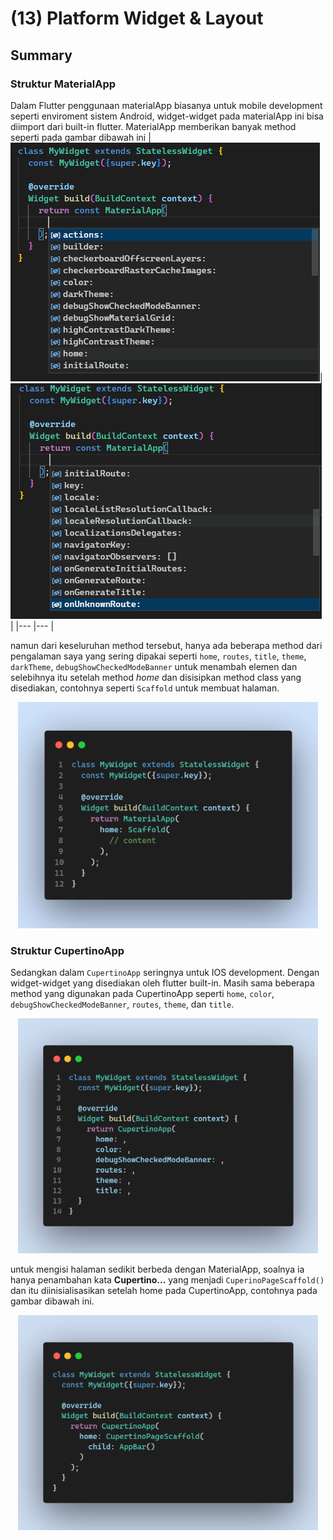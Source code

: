 # (13) Platform Widget & Layout

## Summary

### Struktur MaterialApp
Dalam Flutter penggunaan materialApp biasanya untuk mobile development seperti enviroment sistem Android, widget-widget pada materialApp ini bisa diimport dari built-in flutter. MaterialApp memberikan banyak method seperti pada gambar dibawah ini
|![method yang disediakan oleh MaterialApp](/13_Platform%20Widget%20and%20Layout/Screenshot/src/1.png)|![method yang disediakan oleh MaterialApp](/13_Platform%20Widget%20and%20Layout/Screenshot/src/2.png)       |
|---                    |---    |

namun dari keseluruhan method tersebut, hanya ada beberapa method dari pengalaman saya yang sering dipakai seperti `home`, `routes`, `title`, `theme`, `darkTheme`, `debugShowCheckedModeBanner` untuk menambah elemen dan selebihnya itu setelah method _home_ dan disisipkan method class yang disediakan, contohnya seperti `Scaffold` untuk membuat halaman.

<p style="text-align:center">
    <img src="/13_Platform%20Widget%20and%20Layout/Screenshot/src/ex.png" width="480">
</p>

### Struktur CupertinoApp
Sedangkan dalam `CupertinoApp` seringnya untuk IOS development. Dengan widget-widget yang disediakan oleh flutter built-in. Masih sama beberapa method yang digunakan pada CupertinoApp seperti `home`, `color`, `debugShowCheckedModeBanner`, `routes`, `theme`, dan `title`.

<p style="text-align:center">
    <img src="/13_Platform%20Widget%20and%20Layout/Screenshot/src/ex3.png" width="480">
</p>

untuk mengisi halaman sedikit berbeda dengan MaterialApp, soalnya ia hanya penambahan kata __Cupertino...__ yang menjadi `CuperinoPageScaffold()` dan itu diinisialisasikan setelah home pada CupertinoApp, contohnya pada gambar dibawah ini.

<p style="text-align:center">
    <img src="/13_Platform%20Widget%20and%20Layout/Screenshot/src/ex2.png" width="480">
</p>

### 